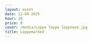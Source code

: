 ```yaml
---
layout: event
date: 12-04-2025
hour: 10
price: 0
cover: /media/Loppe loppe loppeeee.jpg
title: Loppemarked
---
```

